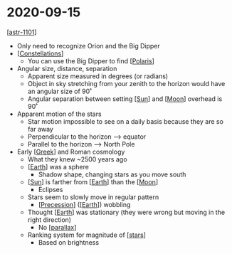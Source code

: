 # 2020-09-15

[[astr-1101]]

- Only need to recognize Orion and the Big Dipper
- [[Constellations]]
  - You can use the Big Dipper to find [[Polaris]]
- Angular size, distance, separation
  - Apparent size measured in degrees (or radians)
  - Object in sky stretching from your zenith to the horizon would have an angular size of 90˚
  - Angular separation between setting [[Sun]] and [[Moon]] overhead is 90˚
- Apparent motion of the stars
  - Star motion impossible to see on a daily basis because they are so far away
  - Perpendicular to the horizon --> equator
  - Parallel to the horizon --> North Pole
- Early [[Greek]] and Roman cosmology
  - What they knew ~2500 years ago
  - [[Earth]] was a sphere
    - Shadow shape, changing stars as you move south
  - [[Sun]] is farther from [[Earth]] than the [[Moon]]
    - Eclipses
  - Stars seem to slowly move in regular pattern
    - [[Precession]] ([[Earth]]) wobbling
  - Thought [[Earth]] was stationary (they were wrong but moving in the right direction)
    - No [[parallax]]
  - Ranking system for magnitude of [[stars]]
    - Based on brightness

[//begin]: # "Autogenerated link references for markdown compatibility"
[astr-1101]: astr-1101 "ASTR 1101 - Intro to the Solar System"
[Constellations]: constellations "Constellations"
[Polaris]: polaris "Polaris"
[Sun]: sun "Sun"
[Moon]: moon "Moon"
[Greek]: greek "Greek"
[Earth]: earth "Earth 🜨"
[Precession]: precession "Precession"
[parallax]: parallax "Parallax"
[stars]: stars "Stars"
[//end]: # "Autogenerated link references"